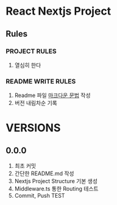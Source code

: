 # React Nextjs Project
## Rules
### PROJECT RULES
1. 열심히 한다

### README WRITE RULES
1. Readme 파일 [마크다운 문법](https://ko.wikipedia.org/wiki/마크다운) 작성
2. 버전 내림차순 기록


# VERSIONS
## 0.0.0
1. 최초 커밋
2. 간단한 README.md 작성
3. Nextjs Project Structure 기본 생성
4. Middleware.ts 통한 Routing 테스트
5. Commit, Push TEST